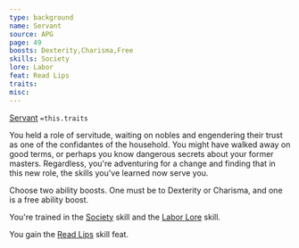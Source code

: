 ```yaml
---
type: background
name: Servant 
source: APG
page: 49
boosts: Dexterity,Charisma,Free
skills: Society
lore: Labor
feat: Read Lips
traits: 
misc: 
---
```


[Servant](###%20Servant)
`=this.traits`


You held a role of servitude, waiting on nobles and engendering their trust as one of the confidantes of the household. You might have walked away on good terms, or perhaps you know dangerous secrets about your former masters. Regardless, you're adventuring for a change and finding that in this new role, the skills you've learned now serve you.

Choose two ability boosts. One must be to Dexterity or Charisma, and one is a free ability boost.

You're trained in the [Society](../../../../../20-Wyrmspire/14-Dragonling-Zettel/Society.md) skill and the [Labor Lore](Labor%20Lore) skill.

You gain the [Read Lips](Read%20Lips) skill feat.

